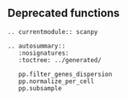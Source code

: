 ## Deprecated functions

```{eval-rst}
.. currentmodule:: scanpy
```

```{eval-rst}
.. autosummary::
   :nosignatures:
   :toctree: ../generated/

   pp.filter_genes_dispersion
   pp.normalize_per_cell
   pp.subsample
```
